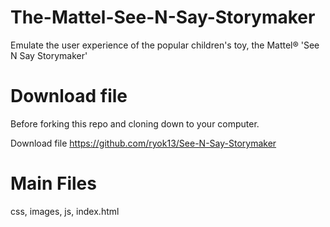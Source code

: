 # The-Mattel-See-N-Say-Storymaker
Emulate the user experience of the popular children's toy, the Mattel® 'See N Say Storymaker' 

# Download file

Before forking this repo and cloning down to your computer.

Download file https://github.com/ryok13/See-N-Say-Storymaker

# Main Files

css, images, js, index.html
